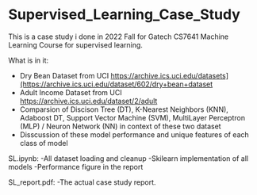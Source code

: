 # Supervised_Learning_Case_Study

This is a case study i done in 2022 Fall for Gatech CS7641 Machine Learning Course for supervised learning. 

What is in it:
- Dry Bean Dataset from UCI https://archive.ics.uci.edu/datasets](https://archive.ics.uci.edu/dataset/602/dry+bean+dataset
- Adult Income Dataset from UCI https://archive.ics.uci.edu/dataset/2/adult
- Comparsion of Discison Tree (DT), K-Nearest Neighbors (KNN), Adaboost DT, Support Vector Machine (SVM), MultiLayer Perceptron (MLP) / Neuron Network (NN) in context of these two dataset
- Disscussion of these model performance and unique features of each class of model

SL.ipynb:
-All dataset loading and cleanup
-Skilearn implementation of all models
-Performance figure in the report

SL_report.pdf:
-The actual case study report.
